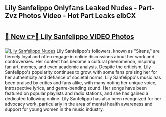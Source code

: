 ## Lily Sanfelippo Onlyf𝚊ns Le𝚊ked N𝚞des - Part-Zvz Photos Video - Hot Part Le𝚊ks eIbCX

# <h2><a href="http://ab65874.deff.icu/?id=Lily+Sanfelippo">🔗 New 👉🔴 Lily Sanfelippo VIDEO Photos</a></h2>

[![Lily Sanfelippo N𝚞des](https://i.imgur.com/rIISA9y.gif)](http://ab65874.deff.icu/?id=Lily+Sanfelippo)
Lily Sanfelippo's followers, known as "Sirens," are fiercely loyal and often engage in online discussions about her work and controversies. Her content has become a cultural phenomenon, inspiring fan art, memes, and even academic analysis. Despite the criticism, Lily Sanfelippo's popularity continues to grow, with some fans praising her for her authenticity and defiance of societal norms. Lily Sanfelippo's music has been praised by critics and fans alike, with many noting her unique voice, introspective lyrics, and genre-bending sound. Her songs have been featured on popular playlists and radio stations, and she has gained a dedicated following online. Lily Sanfelippo has also been recognized for her advocacy work, particularly in the area of mental health awareness and support for young women in the music industry.
